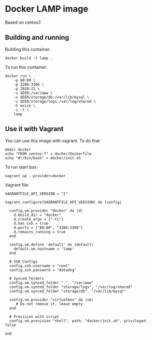 # Docker LAMP image
Based on centos7. 
## Building and running
Building this container:

    docker build -t lamp .
    
To run this container:

    docker run \
        -p 80:80 \
        -p 3306:3306 \
        -p 2020:22 \
        -v $DIR:/var/www \
        -v $DIR/storage/db:/var/lib/mysql \
        -v $DIR/storage/logs:/var/log/shared \
        -h mxize \
        -i -t \
        lamp
    
## Use it with Vagrant
You can use this image with vagrant. To do that:

    mkdir docker
    echo "FROM centos:7" > docker/Dockerfile
    echo "#!/bin/bash" > docker/init.sh
    
To run start box:

    vagrant up --provider=docker
    
Vagrant file:
```
VAGRANTFILE_API_VERSION = "2"

Vagrant.configure(VAGRANTFILE_API_VERSION) do |config|

  config.vm.provider "docker" do |d|
    d.build_dir = "docker"
    d.create_args = ["-ti"]
    d.has_ssh = true
    d.ports = ["80:80", "3306:3306"]
    d.remains_running = true
  end

  config.vm.define 'default' do |default|
    default.vm.hostname = 'lamp'
  end

  # SSH Configs
  config.ssh.username = "root"
  config.ssh.password = "datadog"

  # Synced folders
  config.vm.synced_folder ".", "/var/www"
  config.vm.synced_folder "storage/logs", "/var/log/shared"
  config.vm.synced_folder "storage/db", "/var/lib/mysql"

  config.vm.provider "virtualbox" do |vb|
     # Do not remove it, leave empty
  end

  # Provision with script
  config.vm.provision "shell", path: "docker/init.sh", privileged: false

end
```
